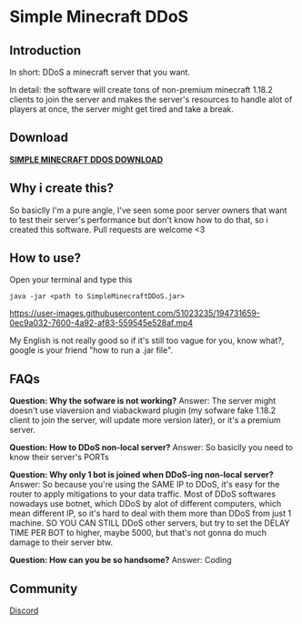 # Simple Minecraft DDoS

## Introduction

In short: DDoS a minecraft server that you want.

In detail: the software will create tons of non-premium minecraft 1.18.2 clients to join the server and makes the server's resources to handle alot of players at once, the server might get tired and take a break.

## Download

**[SIMPLE MINECRAFT DDOS DOWNLOAD](https://github.com/CaoTrongThang/SimpleMinecraftDDoS/releases)**

## Why i create this?

So basiclly I'm a pure angle, I've seen some poor server owners that want to test their server's performance but don't know how to do that, so i created this software. Pull requests are welcome <3

## How to use?

Open your terminal and type this

```
java -jar <path to SimpleMinecraftDDoS.jar>
```

https://user-images.githubusercontent.com/51023235/194731659-0ec9a032-7600-4a92-af83-559545e528af.mp4

My English is not really good so if it's still too vague for you, know what?, google is your friend "how to run a .jar file".

## FAQs

**Question: Why the sofware is not working?**
Answer: The server might doesn't use viaversion and viabackward plugin (my sofware fake 1.18.2 client to join the server, will update more version later), or it's a premium server.

**Question: How to DDoS non-local server?**
Answer: So basiclly you need to know their server's PORTs

**Question: Why only 1 bot is joined when DDoS-ing non-local server?**
Answer: So because you're using the SAME IP to DDoS, it's easy for the router to apply mitigations to your data traffic. Most of DDoS softwares nowadays use botnet, which DDoS by alot of different computers, which mean different IP, so it's hard to deal with them more than DDoS from just 1 machine. SO YOU CAN STILL DDoS other servers, but try to set the DELAY TIME PER BOT to higher, maybe 5000, but that's not gonna do much damage to their server btw.

**Question: How can you be so handsome?**
Answer: Coding

## Community

[Discord](https://discord.gg/Fg4cSDt)
